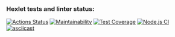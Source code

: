 ### Hexlet tests and linter status:
[![Actions Status](https://github.com/Antipoop/frontend-project-46/workflows/hexlet-check/badge.svg)](https://github.com/Antipoop/frontend-project-46/actions)
[![Maintainability](https://api.codeclimate.com/v1/badges/3a21ad1d142cd85bcfdd/maintainability)](https://codeclimate.com/github/Antipoop/frontend-project-46/maintainability)
[![Test Coverage](https://api.codeclimate.com/v1/badges/3a21ad1d142cd85bcfdd/test_coverage)](https://codeclimate.com/github/Antipoop/frontend-project-46/test_coverage)
[![Node.js CI](https://github.com/Antipoop/frontend-project-46/actions/workflows/node.js.yml/badge.svg)](https://github.com/Antipoop/frontend-project-46/actions/workflows/node.js.yml)
[![asciicast](https://asciinema.org/a/1XYqJlnfXRFbNrgeGbWNIcMtN.svg)](https://asciinema.org/a/1XYqJlnfXRFbNrgeGbWNIcMtN)